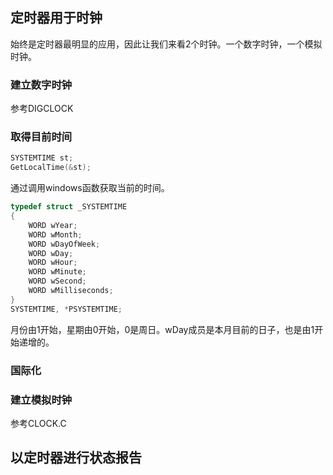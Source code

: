 ## 定时器用于时钟
始终是定时器最明显的应用，因此让我们来看2个时钟。一个数字时钟，一个模拟时钟。
### 建立数字时钟
参考DIGCLOCK  
### 取得目前时间
```c
SYSTEMTIME st;
GetLocalTime(&st);
```
通过调用windows函数获取当前的时间。  
```c
typedef struct _SYSTEMTIME  
{  
	WORD wYear;   
	WORD wMonth;  
	WORD wDayOfWeek;   
	WORD wDay;  
	WORD wHour;  
	WORD wMinute;  
	WORD wSecond;  
	WORD wMilliseconds;  
}  
SYSTEMTIME, *PSYSTEMTIME;  
```
月份由1开始，星期由0开始，0是周日。wDay成员是本月目前的日子，也是由1开始递增的。
### 国际化
### 建立模拟时钟
参考CLOCK.C
## 以定时器进行状态报告